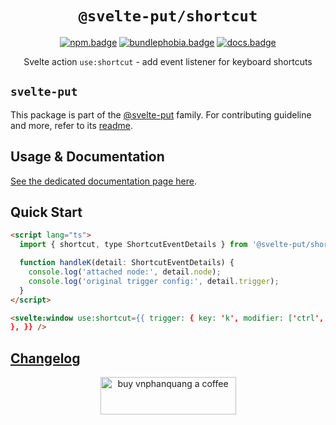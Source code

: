 <div align="center">

# `@svelte-put/shortcut`

[![npm.badge]][npm] [![bundlephobia.badge]][bundlephobia] [![docs.badge]][docs]

Svelte action `use:shortcut` - add event listener for keyboard shortcuts

</div>

## `svelte-put`

This package is part of the [@svelte-put][github.monorepo] family. For contributing guideline and more, refer to its [readme][github.monorepo].

## Usage & Documentation

[See the dedicated documentation page here][docs].

## Quick Start

```html
<script lang="ts">
  import { shortcut, type ShortcutEventDetails } from '@svelte-put/shortcut';

  function handleK(detail: ShortcutEventDetails) {
    console.log('attached node:', detail.node);
    console.log('original trigger config:', detail.trigger);
  }
</script>

<svelte:window use:shortcut={{ trigger: { key: 'k', modifier: ['ctrl', 'meta'], callback: handleK,
}, }} />
```

## [Changelog][github.changelog]

<p align="center">
  <a href="https://www.buymeacoffee.com/vnphanquang" target="_blank">
    <img
      src="https://cdn.buymeacoffee.com/buttons/v2/default-yellow.png"
      height="60"
      width="217"
      alt="buy vnphanquang a coffee"
    />
  </a>
</p>

<!-- github specifics -->

[github.monorepo]: https://github.com/vnphanquang/svelte-put
[github.changelog]: https://github.com/vnphanquang/svelte-put/blob/main/packages/actions/shortcut/CHANGELOG.md
[github.issues]: https://github.com/vnphanquang/svelte-put/issues?q=

<!-- heading badge -->

[npm.badge]: https://img.shields.io/npm/v/@svelte-put/shortcut
[npm]: https://www.npmjs.com/package/@svelte-put/shortcut
[bundlephobia.badge]: https://img.shields.io/bundlephobia/minzip/@svelte-put/shortcut?label=minzipped
[bundlephobia]: https://bundlephobia.com/package/@svelte-put/shortcut
[docs]: https://svelte-put.vnphanquang.com/docs/shortcut
[docs.badge]: https://img.shields.io/badge/-Docs%20Site-blue
